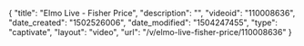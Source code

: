 {
    "title": "Elmo Live - Fisher Price",
    "description": "",
    "videoid": "110008636",
    "date_created": "1502526006",
    "date_modified": "1504247455",
    "type": "captivate",
    "layout": "video",
    "url": "\/v\/elmo-live-fisher-price\/110008636"
}